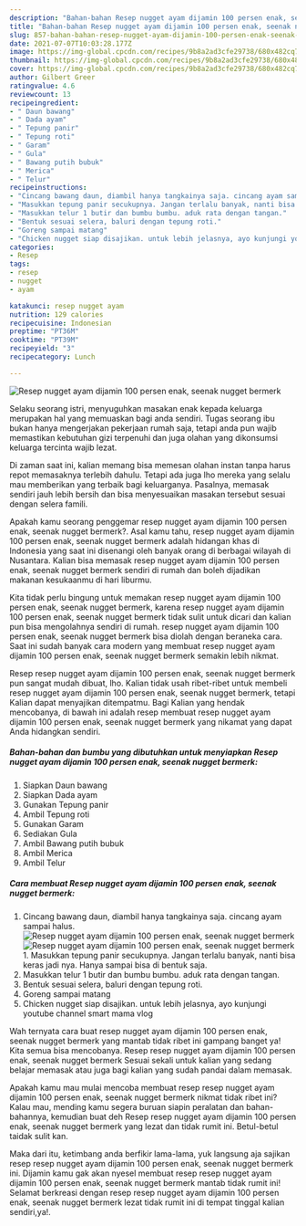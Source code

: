 ```yaml
---
description: "Bahan-bahan Resep nugget ayam dijamin 100 persen enak, seenak nugget bermerk Sederhana dan Mudah Dibuat"
title: "Bahan-bahan Resep nugget ayam dijamin 100 persen enak, seenak nugget bermerk Sederhana dan Mudah Dibuat"
slug: 857-bahan-bahan-resep-nugget-ayam-dijamin-100-persen-enak-seenak-nugget-bermerk-sederhana-dan-mudah-dibuat
date: 2021-07-07T10:03:28.177Z
image: https://img-global.cpcdn.com/recipes/9b8a2ad3cfe29738/680x482cq70/resep-nugget-ayam-dijamin-100-persen-enak-seenak-nugget-bermerk-foto-resep-utama.jpg
thumbnail: https://img-global.cpcdn.com/recipes/9b8a2ad3cfe29738/680x482cq70/resep-nugget-ayam-dijamin-100-persen-enak-seenak-nugget-bermerk-foto-resep-utama.jpg
cover: https://img-global.cpcdn.com/recipes/9b8a2ad3cfe29738/680x482cq70/resep-nugget-ayam-dijamin-100-persen-enak-seenak-nugget-bermerk-foto-resep-utama.jpg
author: Gilbert Greer
ratingvalue: 4.6
reviewcount: 13
recipeingredient:
- " Daun bawang"
- " Dada ayam"
- " Tepung panir"
- " Tepung roti"
- " Garam"
- " Gula"
- " Bawang putih bubuk"
- " Merica"
- " Telur"
recipeinstructions:
- "Cincang bawang daun, diambil hanya tangkainya saja. cincang ayam sampai halus."
- "Masukkan tepung panir secukupnya. Jangan terlalu banyak, nanti bisa keras jadi nya. Hanya sampai bisa di bentuk saja."
- "Masukkan telur 1 butir dan bumbu bumbu. aduk rata dengan tangan."
- "Bentuk sesuai selera, baluri dengan tepung roti."
- "Goreng sampai matang"
- "Chicken nugget siap disajikan. untuk lebih jelasnya, ayo kunjungi youtube channel smart mama vlog"
categories:
- Resep
tags:
- resep
- nugget
- ayam

katakunci: resep nugget ayam 
nutrition: 129 calories
recipecuisine: Indonesian
preptime: "PT36M"
cooktime: "PT39M"
recipeyield: "3"
recipecategory: Lunch

---
```



![Resep nugget ayam dijamin 100 persen enak, seenak nugget bermerk](https://img-global.cpcdn.com/recipes/9b8a2ad3cfe29738/680x482cq70/resep-nugget-ayam-dijamin-100-persen-enak-seenak-nugget-bermerk-foto-resep-utama.jpg)

Selaku seorang istri, menyuguhkan masakan enak kepada keluarga merupakan hal yang memuaskan bagi anda sendiri. Tugas seorang ibu bukan hanya mengerjakan pekerjaan rumah saja, tetapi anda pun wajib memastikan kebutuhan gizi terpenuhi dan juga olahan yang dikonsumsi keluarga tercinta wajib lezat.

Di zaman  saat ini, kalian memang bisa memesan olahan instan tanpa harus repot memasaknya terlebih dahulu. Tetapi ada juga lho mereka yang selalu mau memberikan yang terbaik bagi keluarganya. Pasalnya, memasak sendiri jauh lebih bersih dan bisa menyesuaikan masakan tersebut sesuai dengan selera famili. 



Apakah kamu seorang penggemar resep nugget ayam dijamin 100 persen enak, seenak nugget bermerk?. Asal kamu tahu, resep nugget ayam dijamin 100 persen enak, seenak nugget bermerk adalah hidangan khas di Indonesia yang saat ini disenangi oleh banyak orang di berbagai wilayah di Nusantara. Kalian bisa memasak resep nugget ayam dijamin 100 persen enak, seenak nugget bermerk sendiri di rumah dan boleh dijadikan makanan kesukaanmu di hari liburmu.

Kita tidak perlu bingung untuk memakan resep nugget ayam dijamin 100 persen enak, seenak nugget bermerk, karena resep nugget ayam dijamin 100 persen enak, seenak nugget bermerk tidak sulit untuk dicari dan kalian pun bisa mengolahnya sendiri di rumah. resep nugget ayam dijamin 100 persen enak, seenak nugget bermerk bisa diolah dengan beraneka cara. Saat ini sudah banyak cara modern yang membuat resep nugget ayam dijamin 100 persen enak, seenak nugget bermerk semakin lebih nikmat.

Resep resep nugget ayam dijamin 100 persen enak, seenak nugget bermerk pun sangat mudah dibuat, lho. Kalian tidak usah ribet-ribet untuk membeli resep nugget ayam dijamin 100 persen enak, seenak nugget bermerk, tetapi Kalian dapat menyajikan ditempatmu. Bagi Kalian yang hendak mencobanya, di bawah ini adalah resep membuat resep nugget ayam dijamin 100 persen enak, seenak nugget bermerk yang nikamat yang dapat Anda hidangkan sendiri.

<!--inarticleads1-->

##### Bahan-bahan dan bumbu yang dibutuhkan untuk menyiapkan Resep nugget ayam dijamin 100 persen enak, seenak nugget bermerk:

1. Siapkan  Daun bawang
1. Siapkan  Dada ayam
1. Gunakan  Tepung panir
1. Ambil  Tepung roti
1. Gunakan  Garam
1. Sediakan  Gula
1. Ambil  Bawang putih bubuk
1. Ambil  Merica
1. Ambil  Telur




<!--inarticleads2-->

##### Cara membuat Resep nugget ayam dijamin 100 persen enak, seenak nugget bermerk:

1. Cincang bawang daun, diambil hanya tangkainya saja. cincang ayam sampai halus.
<img src="https://img-global.cpcdn.com/steps/f6f5b0557b9811b1/160x128cq70/resep-nugget-ayam-dijamin-100-persen-enak-seenak-nugget-bermerk-langkah-memasak-1-foto.jpg" alt="Resep nugget ayam dijamin 100 persen enak, seenak nugget bermerk"><img src="https://img-global.cpcdn.com/steps/2a8f9fab07f087a4/160x128cq70/resep-nugget-ayam-dijamin-100-persen-enak-seenak-nugget-bermerk-langkah-memasak-1-foto.jpg" alt="Resep nugget ayam dijamin 100 persen enak, seenak nugget bermerk">1. Masukkan tepung panir secukupnya. Jangan terlalu banyak, nanti bisa keras jadi nya. Hanya sampai bisa di bentuk saja.
1. Masukkan telur 1 butir dan bumbu bumbu. aduk rata dengan tangan.
1. Bentuk sesuai selera, baluri dengan tepung roti.
1. Goreng sampai matang
1. Chicken nugget siap disajikan. untuk lebih jelasnya, ayo kunjungi youtube channel smart mama vlog




Wah ternyata cara buat resep nugget ayam dijamin 100 persen enak, seenak nugget bermerk yang mantab tidak ribet ini gampang banget ya! Kita semua bisa mencobanya. Resep resep nugget ayam dijamin 100 persen enak, seenak nugget bermerk Sesuai sekali untuk kalian yang sedang belajar memasak atau juga bagi kalian yang sudah pandai dalam memasak.

Apakah kamu mau mulai mencoba membuat resep resep nugget ayam dijamin 100 persen enak, seenak nugget bermerk nikmat tidak ribet ini? Kalau mau, mending kamu segera buruan siapin peralatan dan bahan-bahannya, kemudian buat deh Resep resep nugget ayam dijamin 100 persen enak, seenak nugget bermerk yang lezat dan tidak rumit ini. Betul-betul taidak sulit kan. 

Maka dari itu, ketimbang anda berfikir lama-lama, yuk langsung aja sajikan resep resep nugget ayam dijamin 100 persen enak, seenak nugget bermerk ini. Dijamin kamu gak akan nyesel membuat resep resep nugget ayam dijamin 100 persen enak, seenak nugget bermerk mantab tidak rumit ini! Selamat berkreasi dengan resep resep nugget ayam dijamin 100 persen enak, seenak nugget bermerk lezat tidak rumit ini di tempat tinggal kalian sendiri,ya!.

